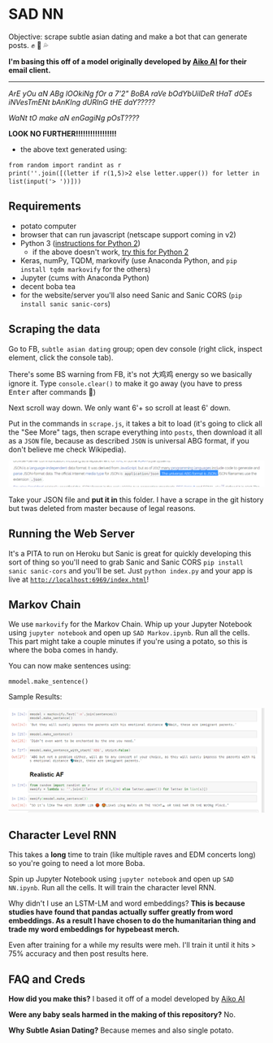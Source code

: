# SAD NN

Objective: scrape subtle asian dating and make a bot that can generate posts. :fist: :eggplant: :sweat_drops:

**I'm basing this off of a model originally developed by [Aiko AI](https://helloaiko.com) for their email client.**

------------------------------------------------

_ArE yOu aN ABg lOOkiNg fOr a 7'2" BoBA raVe bOdYbUilDeR tHaT dOEs iNVesTmENt bAnKIng dURInG tHE daY?????_

_WaNt tO make aN enGagiNg pOsT????_

**LOOK NO FURTHER!!!!!!!!!!!!!!!!!**

- the above text generated using:
```
from random import randint as r
print(''.join([(letter if r(1,5)>2 else letter.upper()) for letter in list(input('> '))]))
```

## Requirements

- potato computer
- browser that can run javascript (netscape support coming in v2)
- Python 3 ([instructions for Python 2](https://en.wikipedia.org/wiki/List_of_sexually_transmitted_infections_by_prevalence))
    - if the above doesn't work, [try this for Python 2](https://www.youtube.com/watch?v=dQw4w9WgXcQ)
- Keras, numPy, TQDM, markovify (use Anaconda Python, and `pip install tqdm markovify` for the others)
- Jupyter (cums with Anaconda Python)
- decent boba tea
- for the website/server you'll also need Sanic and Sanic CORS (`pip install sanic sanic-cors`)

## Scraping the data

Go to FB, `subtle asian dating` group; open dev console (right click, inspect element, click the console tab).

There's some BS warning from FB, it's not 大鸡鸡 energy so we basically ignore it. Type `console.clear()` to make it go away (you have to press <kbd>Enter</kbd> after commands :clap:)

Next scroll way down. We only want 6'+ so scroll at least 6' down.

Put in the commands in `scrape.js`, it takes a bit to load (it's going to click all the "See More" tags, then scrape everything into `posts`, then download it all as a `JSON` file, because as described `JSON` is universal ABG format, if you don't believe me check Wikipedia).

![Wikipedia page that I definitely didn't edit](wikipedia.png)

Take your JSON file and **put it in** this folder. I have a scrape in the git history but twas deleted from master because of legal reasons.

## Running the Web Server

It's a PITA to run on Heroku but Sanic is great for quickly developing this sort of thing so you'll need to grab Sanic and Sanic CORS `pip install sanic sanic-cors` and you'll be set. Just `python index.py` and your app is live at [`http://localhost:6969/index.html`](http://localhost:6969/index.html)!

## Markov Chain

We use `markovify` for the Markov Chain. Whip up your Jupyter Notebook using `jupyter notebook` and open up `SAD Markov.ipynb`. Run all the cells. This part might take a couple minutes if you're using a potato, so this is where the boba comes in handy.

You can now make sentences using:
```
mmodel.make_sentence()
```

Sample Results:

![Markov Chain re:b:ults](markov.png)

## Character Level RNN

This takes a **long** time to train (like multiple raves and EDM concerts long) so you're going to need a lot more Boba.

Spin up Jupyter Notebook using `jupyter notebook` and open up `SAD NN.ipynb`. Run all the cells. It will train the character level RNN.

Why didn't I use an LSTM-LM and word embeddings? **This is because studies have found that pandas actually suffer greatly from word embeddings. As a result I have chosen to do the humanitarian thing and trade my word embeddings for hypebeast merch.**

Even after training for a while my results were meh. I'll train it until it hits > 75% accuracy and then post results here.

## FAQ and Creds

**How did you make this?** I based it off of a model developed by [Aiko AI](https://helloaiko.com)

**Were any baby seals harmed in the making of this repository?** No.

**Why Subtle Asian Dating?** Because memes and also single potato.